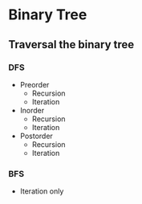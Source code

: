 # Binary Tree
## Traversal the binary tree
### DFS
- Preorder
  - Recursion
  - Iteration
- Inorder
  - Recursion
  - Iteration
- Postorder
  - Recursion
  - Iteration
### BFS
- Iteration only
